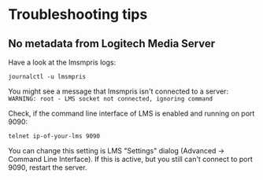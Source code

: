 # Troubleshooting tips

## No metadata from Logitech Media Server

Have a look at the lmsmpris logs:

`
journalctl -u lmsmpris
`

You might see a message that lmsmpris isn't connected to a server:
`
WARNING: root - LMS socket not connected, ignoring command
`

Check, if the command line interface of LMS is enabled and running on port 9090:

`
telnet ip-of-your-lms 9090
`

You can change this setting is LMS "Settings" dialog (Advanced -> Command Line Interface). If this is active, but you still can't connect to port 9090, restart the server. 
